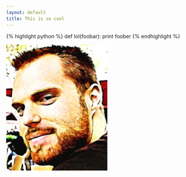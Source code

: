 ```yaml
---
layout: default
title: This is so cool
---
```


{% highlight python %}
def lol(foobar):
   print foober
{% endhighlight %}

<img src="/images/0416761-R1-029-13.jpg">
